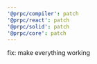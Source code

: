 ```yaml
---
'@prpc/compiler': patch
'@prpc/react': patch
'@prpc/solid': patch
'@prpc/core': patch
---
```


fix: make everything working
